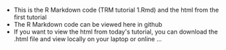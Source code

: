 - This is the R Markdown code (TRM tutorial 1.Rmd) and the html from the first tutorial
- The R Markdown code can be viewed here in github
- If you want to view the html from today's tutorial, you can download the .html file and view locally on your laptop or online ...
